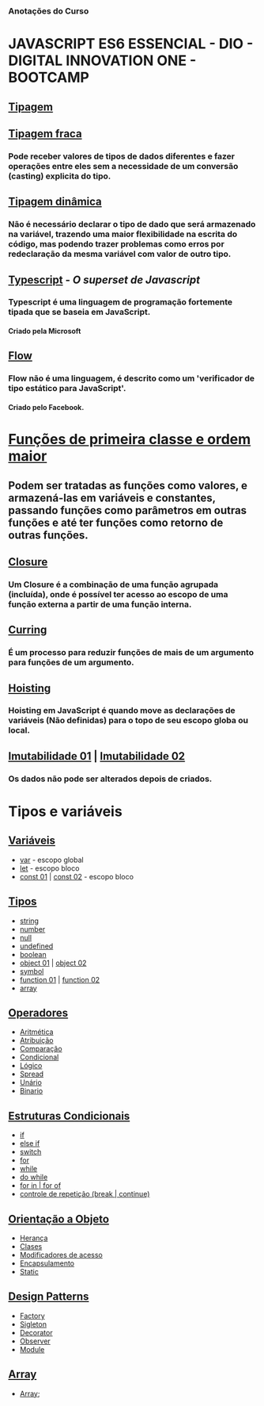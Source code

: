 ### Anotações do Curso

# JAVASCRIPT ES6 ESSENCIAL - DIO - DIGITAL INNOVATION ONE - BOOTCAMP

## [Tipagem](./1-tipagem/)

## [Tipagem fraca](./1-tipagem/1.1-tipagem-fraca.js)

### Pode receber valores de tipos de dados diferentes e fazer operações entre eles sem a necessidade de um conversão (casting) explicita do tipo.

## [Tipagem dinâmica](./1-tipagem/1.2-tipagem-dinamica.js)

### Não é necessário declarar o tipo de dado que será armazenado na variável, trazendo uma maior flexibilidade na escrita do código, mas podendo trazer problemas como erros por redeclaração da mesma variável com valor de outro tipo.

## [Typescript](https://www.typescriptlang.org/) - _O superset de Javascript_

### Typescript é uma linguagem de programação fortemente tipada que se baseia em JavaScript.

#### Criado pela Microsoft

## [Flow](https://flow.org/)

### Flow não é uma linguagem, é descrito como um 'verificador de tipo estático para JavaScript'.

#### Criado pelo Facebook.

# [Funções de primeira classe e ordem maior](./2-funcoes/2.1-funcoes.js)

## Podem ser tratadas as funções como valores, e armazená-las em variáveis e constantes, passando funções como parâmetros em outras funções e até ter funções como retorno de outras funções.

## [Closure](./3-closure/3.1-closure.js)

### Um Closure é a combinação de uma função agrupada (incluída), onde é possível ter acesso ao escopo de uma função externa a partir de uma função interna.

## [Curring](./4-currying/4.1-currying.js)

### É um processo para reduzir funções de mais de um argumento para funções de um argumento.

## [Hoisting](5-hoisting/5.1-hoisting.js)

### Hoisting em JavaScript é quando move as declarações de variáveis (Não definidas) para o topo de seu escopo globa ou local.

## [Imutabilidade 01](./6-imutabilidade/6.1-imutabilidade.js) | [Imutabilidade 02](./6-imutabilidade/6.2-imutabilidade.js)

### Os dados não pode ser alterados depois de criados.

# Tipos e variáveis

## [Variáveis](7-variaveis/7.1-variaveis.js)

- [var](7-variaveis/7.2-variaveis.js) - escopo global
- [let](7-variaveis/7.3-variaveis.js) - escopo bloco
- [const 01](7-variaveis/7.4-variaveis.js) | [const 02](7-variaveis/7.5-variaveis.js) - escopo bloco

## [Tipos](./8-tipos/)

- [string](./8-tipos/8.1-8.1-string.js.js)
- [number](8-tipos/8.2-8.2-number.js.js)
- [null](8-tipos/8.3-null.js)
- [undefined](8-tipos/8.4-undefined.js)
- [boolean](8-tipos/8.5-boolean.js)
- [object 01](8-tipos/8.6-object.js) | [object 02](8-tipos/8.7-object.js)
- [symbol](8-tipos/8.8-symbol.js)
- [function 01](./8-tipos/8.9-functions.js) | [function 02](./8-tipos/8.10-functions.js)
- [array](./8-tipos/8.11-array.js)

## [Operadores](./9-operadores/)

- [Aritmética](./9-operadores/9.1-aritmeticos.js)
- [Atribuição](./9-operadores/9.2-atribuicao.js)
- [Comparação](./9-operadores/9.3-comparacao.js)
- [Condicional](./9-operadores/9.4-condicional.js)
- [Lógico](./9-operadores/9.5-logicos.js)
- [Spread](./9-operadores/9.6-spread.js)
- [Unário](./9-operadores/9.7-unarios.js)
- [Binario](./9-operadores/9.8-binarios.js)

## [Estruturas Condicionais](./10-EstruturasCondicionais/)

- [if](./10-EstruturasCondicionais/10.1-if.js)
- [else if](./10-EstruturasCondicionais/10.2-else-if.js)
- [switch](./10-EstruturasCondicionais/10.3-switch.js)
- [for](./10-EstruturasCondicionais/10.4-for.js)
- [while](./10-EstruturasCondicionais/10.5-while.js)
- [do while](./10-EstruturasCondicionais/10.6-doWhile.js)
- [for in | for of](./10-EstruturasCondicionais/10.7-forInOff.js)
- [controle de repetição (break | continue)](./10-EstruturasCondicionais/10.8-controleRepeticao.js)

## [Orientação a Objeto](./2-orientacaoAObjeto/)
- [Herança](./2-orientacaoAObjeto/2.1-herança.js)
- [Clases](./2-orientacaoAObjeto/2.2-classes.js)
- [Modificadores de acesso](./2-orientacaoAObjeto/2.3-modificadoresAcesso.js)
- [Encapsulamento](./2-orientacaoAObjeto/2.4-encapsulamento.js)
- [Static](./2-orientacaoAObjeto/2.5-static.js)

## [Design Patterns](./3-DesignPatterns/)
- [Factory](./3-DesignPatterns/3.1-factory.js)
- [Sigleton](./3-DesignPatterns/3.2-sigleton.js)
- [Decorator](./3-DesignPatterns/3.3-decorator.js)
- [Observer](./3-DesignPatterns/3.4-observer.js)
- [Module](./3-DesignPatterns/3.5-module/)
 

## [Array](./4-Arrays/)
- [Array](./4-Arrays/4.1-arrays.js);
